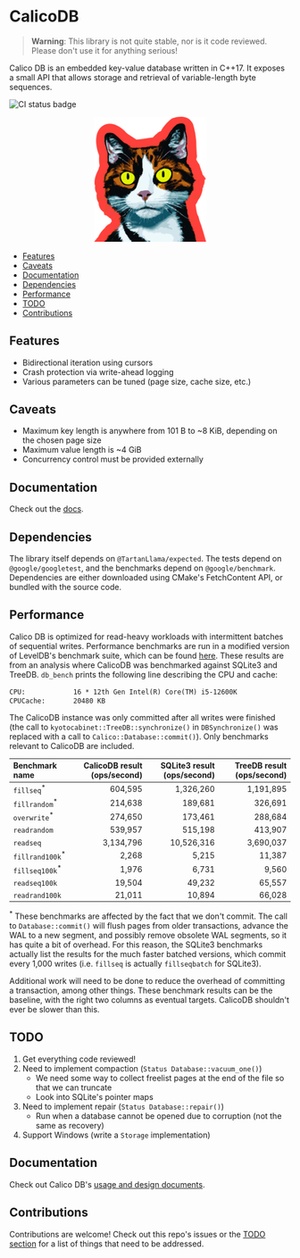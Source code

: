 # CalicoDB

> **Warning**: This library is not quite stable, nor is it code reviewed. 
> Please don't use it for anything serious!

Calico DB is an embedded key-value database written in C++17.
It exposes a small API that allows storage and retrieval of variable-length byte sequences.

![CI status badge](https://github.com/andy-byers/CalicoDB/actions/workflows/actions.yml/badge.svg)

<div align="center">
    <img src="doc/mascot.png" style="width: 40%; max-width: 400px" />
</div>

+ [Features](#features)
+ [Caveats](#caveats)
+ [Documentation](#documentation)
+ [Dependencies](#dependencies)
+ [Performance](#performance)
+ [TODO](#todo)
+ [Contributions](#contributions)

## Features
+ Bidirectional iteration using cursors
+ Crash protection via write-ahead logging
+ Various parameters can be tuned (page size, cache size, etc.)

## Caveats
+ Maximum key length is anywhere from 101 B to ~8 KiB, depending on the chosen page size
+ Maximum value length is ~4 GiB
+ Concurrency control must be provided externally

## Documentation
Check out the [docs](doc/doc.md).

## Dependencies
The library itself depends on `@TartanLlama/expected`.
The tests depend on `@google/googletest`, and the benchmarks depend on `@google/benchmark`.
Dependencies are either downloaded using CMake's FetchContent API, or bundled with the source code.

## Performance
Calico DB is optimized for read-heavy workloads with intermittent batches of sequential writes.
Performance benchmarks are run in a modified version of LevelDB's benchmark suite, which can be found [here](https://github.com/andy-byers/leveldb/tree/db_bench_calico).
These results are from an analysis where CalicoDB was benchmarked against SQLite3 and TreeDB.
`db_bench` prints the following line describing the CPU and cache:
```
CPU:            16 * 12th Gen Intel(R) Core(TM) i5-12600K
CPUCache:       20480 KB
```

The CalicoDB instance was only committed after all writes were finished (the call to `kyotocabinet::TreeDB::synchronize()` in `DBSynchronize()` was replaced with a call to `Calico::Database::commit()`). 
Only benchmarks relevant to CalicoDB are included.

| Benchmark name             | CalicoDB result (ops/second) | SQLite3 result (ops/second) | TreeDB result (ops/second) |
|:---------------------------|-----------------------------:|----------------------------:|---------------------------:|
| `fillseq`<sup>*</sup>      |                      604,595 |                   1,326,260 |                  1,191,895 |
| `fillrandom`<sup>*</sup>   |                      214,638 |                     189,681 |                    326,691 |
| `overwrite`<sup>*</sup>    |                      274,650 |                     173,461 |                    288,684 |
| `readrandom`               |                      539,957 |                     515,198 |                    413,907 |
| `readseq`                  |                    3,134,796 |                  10,526,316 |                  3,690,037 |
| `fillrand100k`<sup>*</sup> |                        2,268 |                       5,215 |                     11,387 |
| `fillseq100k`<sup>*</sup>  |                        1,976 |                       6,731 |                      9,560 |
| `readseq100k`              |                       19,504 |                      49,232 |                     65,557 |
| `readrand100k`             |                       21,011 |                      10,894 |                     66,028 |

<sup>*</sup> These benchmarks are affected by the fact that we don't commit.
The call to `Database::commit()` will flush pages from older transactions, advance the WAL to a new segment, and possibly remove obsolete WAL segments, so it has quite a bit of overhead.
For this reason, the SQLite3 benchmarks actually list the results for the much faster batched versions, which commit every 1,000 writes (i.e. `fillseq` is actually `fillseqbatch` for SQLite3).

Additional work will need to be done to reduce the overhead of committing a transaction, among other things.
These benchmark results can be the baseline, with the right two columns as eventual targets.
CalicoDB shouldn't ever be slower than this.

## TODO
1. Get everything code reviewed!
2. Need to implement compaction (`Status Database::vacuum_one()`)
    + We need some way to collect freelist pages at the end of the file so that we can truncate
    + Look into SQLite's pointer maps
3. Need to implement repair (`Status Database::repair()`)
    + Run when a database cannot be opened due to corruption (not the same as recovery)
4. Support Windows (write a `Storage` implementation)

## Documentation
Check out Calico DB's [usage and design documents](doc).

## Contributions
Contributions are welcome!
Check out this repo's issues or the [TODO section](#todo) for a list of things that need to be addressed.